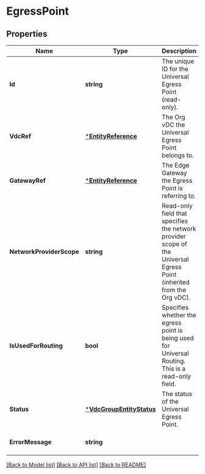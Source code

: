 # EgressPoint

## Properties
Name | Type | Description | Notes
------------ | ------------- | ------------- | -------------
**Id** | **string** | The unique ID for the Universal Egress Point (read-only). | [optional] [default to null]
**VdcRef** | [***EntityReference**](EntityReference.md) | The Org vDC the Universal Egress Point belongs to. | [optional] [default to null]
**GatewayRef** | [***EntityReference**](EntityReference.md) | The Edge Gateway the Egress Point is referring to. | [optional] [default to null]
**NetworkProviderScope** | **string** | Read-only field that specifies the network provider scope of the Universal Egress Point (inherited from the Org vDC). | [optional] [default to null]
**IsUsedForRouting** | **bool** | Specifies whether the egress point is being used for Universal Routing. This is a read-only field. | [optional] [default to null]
**Status** | [***VdcGroupEntityStatus**](VdcGroupEntityStatus.md) | The status of the Universal Egress Point. | [optional] [default to null]
**ErrorMessage** | **string** |  | [optional] [default to null]

[[Back to Model list]](../README.md#documentation-for-models) [[Back to API list]](../README.md#documentation-for-api-endpoints) [[Back to README]](../README.md)


